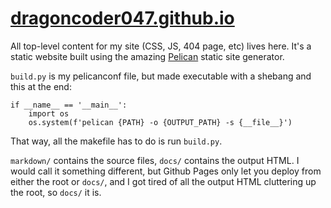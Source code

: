 # [dragoncoder047.github.io](https://dragoncoder047.github.io)

All top-level content for my site (CSS, JS, 404 page, etc) lives here. It's a static website built using the amazing [Pelican](https://getpelican.com) static site generator.

`build.py` is my pelicanconf file, but made executable with a shebang and this at the end:

```py3
if __name__ == '__main__':
    import os
    os.system(f'pelican {PATH} -o {OUTPUT_PATH} -s {__file__}')
```

That way, all the makefile has to do is run `build.py`.

`markdown/` contains the source files, `docs/` contains the output HTML. I would call it something different, but Github Pages only let you deploy from either the root or `docs/`, and I got tired of all the output HTML cluttering up the root, so `docs/` it is.
